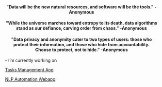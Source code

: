 
<h4 align="center">"Data will be the new natural resources, and software will be the tools." -Anonymous</h4>
<h4 align="center">"While the universe marches toward entropy to its death, data algorithms stand as our defiance, carving order from chaos." -Anonymous</h4>
<h4 align="center">"Data privacy and anonymity cater to two types of users: those who protect their information, and those who hide from accountability. Choose to protect, not to hide." -Anonymous</h4>
- I’m currently working on <br />

[Tasks Management App](https://github.com/hieudku/TasksManagementApp.git)  

[NLP Automation Webapp](https://github.com/hieudku/content-gathering-automation-webapp--REACT-Firebase.git)




  



